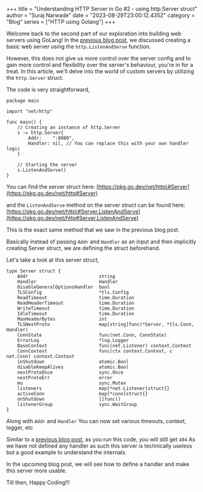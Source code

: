 +++
title = "Understanding HTTP Server in Go #2 - using http.Server struct"
author = "Suraj Narwade"
date = "2023-08-29T23:00:12.435Z"
category = "Blog"
series = ["HTTP using Golang"]
+++

Welcome back to the second part of our exploration into building web servers using GoLang! In the [previous blog post](https://surajincloud.com/understanding-http-server-in-go-basic), we discussed creating a basic web server using the `http.ListenAndServe` function.


However, this does not give us more control over the server config and to gain more control and flexibility over the server's behaviour, you're in for a treat. In this article, we'll delve into the world of custom servers by utilizing the `http.Server` struct.


The code is very straightforward,



```
package main

import "net/http"

func main() {
    // Creating an instance of http.Server
    s := http.Server{
        Addr:    ":8080",
        Handler: nil, // You can replace this with your own handler logic
    }

    // Starting the server
    s.ListenAndServe()
}

```

You can find the server struct here: [https://pkg.go.dev/net/http\#Server](https://pkg.go.dev/net/http#Server)


and the `ListenAndServe` method on the server struct can be found here: [https://pkg.go.dev/net/http\#Server.ListenAndServe](https://pkg.go.dev/net/http#Server.ListenAndServe)


This is the exact same method that we saw in the previous blog post.


Basically instead of passing `Addr` and `Handler` as an input and then implicitly creating Server struct, we are defining the struct beforehand.


Let's take a look at this server struct,



```
type Server struct {
    Addr                          string
    Handler                       Handler
    DisableGeneralOptionsHandler  bool
    TLSConfig                     *tls.Config
    ReadTimeout                   time.Duration
    ReadHeaderTimeout             time.Duration
    WriteTimeout                  time.Duration
    IdleTimeout                   time.Duration
    MaxHeaderBytes                int
    TLSNextProto                  map[string]func(*Server, *tls.Conn, Handler)
    ConnState                     func(net.Conn, ConnState)
    ErrorLog                      *log.Logger
    BaseContext                   func(net.Listener) context.Context
    ConnContext                   func(ctx context.Context, c net.Conn) context.Context
    inShutdown                    atomic.Bool
    disableKeepAlives             atomic.Bool
    nextProtoOnce                 sync.Once
    nextProtoErr                  error
    mu                            sync.Mutex
    listeners                     map[*net.Listener]struct{}
    activeConn                    map[*conn]struct{}
    onShutdown                    []func()
    listenerGroup                 sync.WaitGroup
}

```

Along with `Addr` and `Handler` You can now set various timeouts, context, logger, etc


Similar to a [previous blog post](https://surajincloud.com/understanding-http-server-creation-in-go-with-nethttp), as you run this code, you will still get `404` As we have not defined any handler as such this server is technically useless but a good example to understand the internals.


In the upcoming blog post, we will see how to define a handler and make this server more usable.


Till then, Happy Coding!!!


